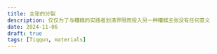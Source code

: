```yaml
---
title: 主张的分裂
description: 仅仅为了与糟糕的实践者划清界限而投入另一种糟糕主张没有任何意义
date: 2024-11-06
draft: true 
tags: [Tiqqun, materials] 
---
```

